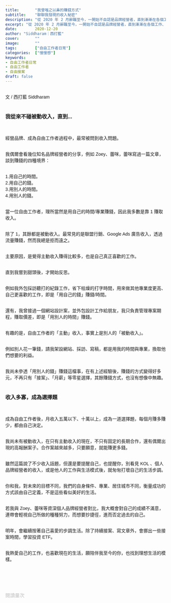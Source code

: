 ```yaml
---
title:       "我曾嗤之以鼻的賺錢方式"
subtitle:    "聊聊我發現的收入秘密"
description: "從 2020 年 2 月辭職至今，一開始不自認是品牌經營者，直到漸漸在各個工作、聚會場合中被稱呼「西打藍」；當和人交換名片時，我總說「上網搜尋『西打藍』，就能找到我。」我就像有了藝名般，是個好新奇的體驗..."
excerpt: "從 2020 年 2 月辭職至今，一開始不自認是品牌經營者，直到漸漸在各個工作、聚會場合中被稱呼「西打藍」；當和人交換名片時，我總說「上網搜尋『西打藍』，就能找到我。」我就像有了藝名般，是個好新奇的體驗..."
date:        2020-12-20
author: "Siddharam｜西打藍"
cover:       ""
image:       ""
tags:        ["自由工作者日常"]
categories:  ["慢慢想"]
keywords:
- 自由工作者日常
- 自由工作者
- 自由接案
draft: false
---
```


<article style="font-family: 'Noto Sans TC', '微軟正黑體', sans-serif; font-weight: 300;">

<br>文 / 西打藍 Siddharam<br><br>

<h3 class="article-h1-color">我從來不碰被動收入，直到...</h3><br>

經營品牌、成為自由工作者過程中，最常被問到收入問題。<br><br>

我偶爾會看幾位知名品牌經營者的分享，例如 Zoey、蕾咪，蕾咪寫過一篇文章，談到賺錢的四種境界：<br><br>

1.用自己的時間。<br>
2.用自己的錢。<br>
3.用別人的時間。<br>
4.用別人的錢。<br><br>

當一位自由工作者，理所當然是用自己的時間/專業賺錢，因此我多數是靠 1 賺取收入。<br><br>

除了 1，其餘都是被動收入。最常見的是聯盟行銷、Google Ads 廣告收入，透過流量賺錢，然而我總是拒而遠之。<br><br>

主要原因，是覺得主動收入賺得比較多，也是自己真正喜歡的工作。<br><br>

直到我嘗到甜頭後，才開始反思。<br><br>

例如我外包採訪聽打的紀錄工作，省下枯燥的打字時間，用來做其他專業度更高、自己更喜歡的工作，即是「用自己的錢」賺錢/時間。<br><br>

還有，我曾接過一個網站設計案，並外包設計工作給朋友，我只負責管理專案期程，賺取價差，即是「用別人的時間」賺錢。<br><br>

有趣的是，自由工作者的「主動」收入，事實上是別人的「被動收入」。<br><br>

例如別人花一筆錢，請我架設網站、採訪、寫稿，都是用我的時間與專業，換取他們想要的利益。<br><br>

我尚未參透「用別人的錢」賺錢這檔事，在有上述經驗後，賺錢的方式變得好多元，不再只有「接案」、「月薪」等零星選擇，其餘賺錢方式，也沒有想像中無趣。<br><br>

<h3 class="article-h1-color">收入多寡，成為選擇題</h3><br>

成為自由工作者後，月收入五萬以下、十萬以上，成為一道選擇題，每個月賺多賺少，都由自己決定。<br><br>

我尚未有被動收入，在只有主動收入的現在，不只有固定的長期合作，還有偶爾出現的高報酬案子。合作案越來越多，只要願意，就能賺更多錢。<br><br>

雖然這篇說了不少收入話題，但還是要提醒自己，也提醒你，別看見 KOL 、個人品牌經營者的收入，或是他人的工作與生活模式後，就匆匆打壞自己的生活步調。<br><br>

你和我，對未來的目標不同，我們的自身條件、專業、居住城市不同，衡量成功的方式該由自己定義，不是這些看似美好的生活。<br><br>

若我與 Zoey、蕾咪等資深個人品牌經營者對比，我大概會對自己的成績不滿意，連帶會輕視自己所做的種種努力，而想要抄捷徑，進而否定過去的自己。<br><br>

明年，會繼續按著自己喜愛的步調生活。除了持續接案、寫文章外，會挪出一些接案時間，學習投資 ETF。<br><br>

我熱愛自己的工作，也喜歡現在的生活，願陪伴我至今的你，也找到理想生活的模樣。<br><br>


<br><br><br>

</article>

<div style="color: #bfbfbf; font-size: 15px;" id="busuanzi_container_page_pv">
  閱讀量<span id="busuanzi_value_page_pv"></span>次
</div>

<script src="../../js/post.js"></script>




